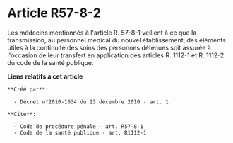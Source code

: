 # Article R57-8-2

Les médecins mentionnés à l'article R. 57-8-1 veillent à ce que la transmission, au personnel médical du nouvel
établissement, des éléments utiles à la continuité des soins des personnes détenues soit assurée à l'occasion de leur
transfert en application des articles R. 1112-1 et R. 1112-2 du code de la santé publique.

**Liens relatifs à cet article**

	**Créé par**:

	  - Décret n°2010-1634 du 23 décembre 2010 - art. 1

	**Cite**:

	  - Code de procédure pénale - art. R57-8-1
	  - Code de la santé publique - art. R1112-1
